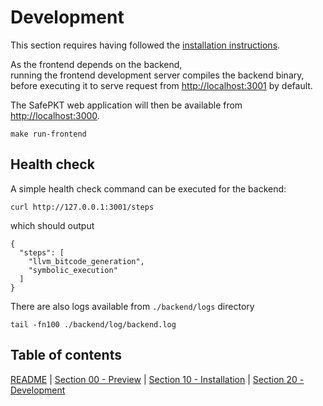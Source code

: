 # Development

This section requires having followed the [installation instructions](./00-install.md).

As the frontend depends on the backend,  
running the frontend development server compiles the backend binary,  
before executing it to serve request from [http://localhost:3001](http://localhost:3001) by default. 

The SafePKT web application will then be available from [http://localhost:3000](http://localhost:3000).

```shell
make run-frontend
```

## Health check

A simple health check command can be executed for the backend:

```shell
curl http://127.0.0.1:3001/steps
```

which should output

```
{
  "steps": [
    "llvm_bitcode_generation",
    "symbolic_execution"
  ]
}
```

There are also logs available from `./backend/logs` directory

```shell
tail -fn100 ./backend/log/backend.log
```

## Table of contents

[README](../README.md) | [Section 00 - Preview](./00-preview.md) | [Section 10 - Installation](./10-installation.md) | [Section 20 - Development](./20-development.md)
